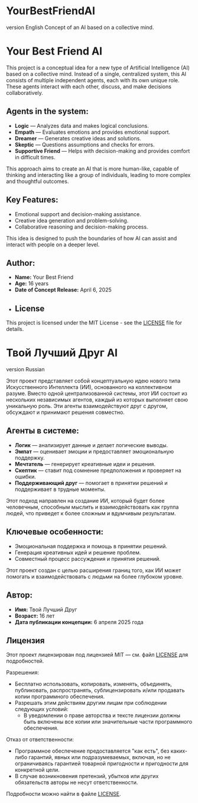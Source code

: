 # YourBestFriendAI
version English 
Concept of an AI based on a collective mind.

# Your Best Friend AI

This project is a conceptual idea for a new type of Artificial Intelligence (AI) based on a collective mind. Instead of a single, centralized system, this AI consists of multiple independent agents, each with its own unique role. These agents interact with each other, discuss, and make decisions collaboratively.

## Agents in the system:
- **Logic** — Analyzes data and makes logical conclusions.
- **Empath** — Evaluates emotions and provides emotional support.
- **Dreamer** — Generates creative ideas and solutions.
- **Skeptic** — Questions assumptions and checks for errors.
- **Supportive Friend** — Helps with decision-making and provides comfort in difficult times.

This approach aims to create an AI that is more human-like, capable of thinking and interacting like a group of individuals, leading to more complex and thoughtful outcomes.

## Key Features:
- Emotional support and decision-making assistance.
- Creative idea generation and problem-solving.
- Collaborative reasoning and decision-making process.

This idea is designed to push the boundaries of how AI can assist and interact with people on a deeper level.

## Author:
- **Name:** Your Best Friend
- **Age:** 16 years
- **Date of Concept Release:** April 6, 2025
- ## License
This project is licensed under the MIT License - see the [LICENSE](LICENSE) file for details.


# Твой Лучший Друг AI
version Russian

Этот проект представляет собой концептуальную идею нового типа Искусственного Интеллекта (ИИ), основанного на коллективном разуме. Вместо одной централизованной системы, этот ИИ состоит из нескольких независимых агентов, каждый из которых выполняет свою уникальную роль. Эти агенты взаимодействуют друг с другом, обсуждают и принимают решения совместно.

## Агенты в системе:
- **Логик** — анализирует данные и делает логические выводы.
- **Эмпат** — оценивает эмоции и предоставляет эмоциональную поддержку.
- **Мечтатель** — генерирует креативные идеи и решения.
- **Скептик** — ставит под сомнение предположения и проверяет на ошибки.
- **Поддерживающий друг** — помогает в принятии решений и поддерживает в трудные моменты.

Этот подход направлен на создание ИИ, который будет более человечным, способным мыслить и взаимодействовать как группа людей, что приведет к более сложным и вдумчивым результатам.

## Ключевые особенности:
- Эмоциональная поддержка и помощь в принятии решений.
- Генерация креативных идей и решение проблем.
- Совместный процесс рассуждения и принятия решений.

Этот проект создан с целью расширения границ того, как ИИ может помогать и взаимодействовать с людьми на более глубоком уровне.

## Автор:
- **Имя:** Твой Лучший Друг
- **Возраст:** 16 лет
- **Дата публикации концепции:** 6 апреля 2025 года

## Лицензия
Этот проект лицензирован под лицензией MIT — см. файл [LICENSE](LICENSE) для подробностей.

Разрешения:
- Бесплатно использовать, копировать, изменять, объединять, публиковать, распространять, сублицензировать и/или продавать копии программного обеспечения.
- Разрешать этим действиям другим лицам при соблюдении следующих условий:
    - В уведомлении о праве авторства и тексте лицензии должны быть включены все копии или значительные части программного обеспечения.

Отказ от ответственности:
- Программное обеспечение предоставляется "как есть", без каких-либо гарантий, явных или подразумеваемых, включая, но не ограничиваясь гарантией товарной пригодности и пригодности для конкретной цели.
- В случае возникновения претензий, убытков или других обязательств авторы не несут ответственности.

Подробности можно найти в файле [LICENSE](LICENSE).
